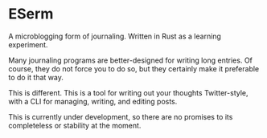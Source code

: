 # ESerm

A microblogging form of journaling. Written in Rust as a learning experiment.

Many journaling programs are better-designed for writing long entries. Of course, they do not force you to do so, but they certainly make it preferable to do it that way.

This is different. This is a tool for writing out your thoughts Twitter-style, with a CLI for managing, writing, and editing posts.

This is currently under development, so there are no promises to its completeless or stability at the moment.
